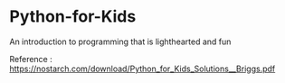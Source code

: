 # Python-for-Kids
An introduction to programming that is lighthearted and fun

Reference :
https://nostarch.com/download/Python_for_Kids_Solutions__Briggs.pdf
